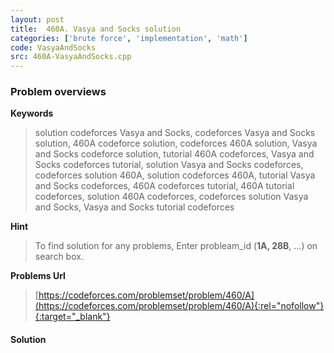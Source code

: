```yaml
---
layout: post
title:  460A. Vasya and Socks solution
categories: ['brute force', 'implementation', 'math']
code: VasyaAndSocks
src: 460A-VasyaAndSocks.cpp
---
```

### **Problem overviews**

**Keywords**
> solution codeforces Vasya and Socks, codeforces Vasya and Socks solution, 460A codeforce solution, codeforces 460A solution, Vasya and Socks codeforce solution, tutorial 460A codeforces, Vasya and Socks codeforces tutorial, solution Vasya and Socks codeforces, codeforces solution 460A, solution codeforces 460A, tutorial Vasya and Socks codeforces, 460A codeforces tutorial, 460A tutorial codeforces, solution 460A codeforces, codeforces solution Vasya and Socks, Vasya and Socks tutorial codeforces

**Hint**
> To find solution for any problems, Enter probleam_id (**1A, 28B**, ...) on search box. 

**Problems Url**
> [https://codeforces.com/problemset/problem/460/A](https://codeforces.com/problemset/problem/460/A){:rel="nofollow"}{:target="_blank"}

#### **Solution**



